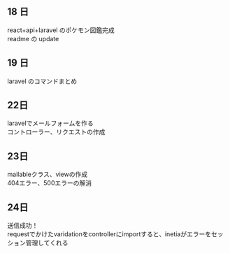 ## 18 日

react+api+laravel のポケモン図鑑完成<br>
readme の update

## 19 日

laravel のコマンドまとめ

## 22日

laravelでメールフォームを作る<br>
コントローラー、リクエストの作成

## 23日

mailableクラス、viewの作成<br>
404エラー、500エラーの解消

## 24日

送信成功！<br>
requestでかけたvaridationをcontrollerにimportすると、inetiaがエラーをセッション管理してくれる
